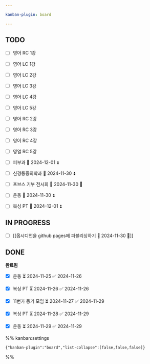 ```yaml
---

kanban-plugin: board

---
```


## TODO

- [ ] 영어 RC 1강
- [ ] 영어 LC 1강
- [ ] 영어 LC 2강
- [ ] 영어 LC 3강
- [ ] 영어 LC 4강
- [ ] 영어 LC 5강
- [ ] 영어 RC 2강
- [ ] 영어 RC 3강
- [ ] 영어 RC 4강
- [ ] 영얼 RC 5강
- [ ] 피부과 📅 2024-12-01 ⏫
- [ ] 신경통증의학과 📅 2024-11-30 ⏫
- [ ] 프브스 기부 전시회 📅 2024-11-30 🔽
- [ ] 운동 📅 2024-11-30 ⏫
- [ ] 복싱 PT 📅 2024-12-01 ⏫


## IN PROGRESS

- [ ] [[옵시디언을 github pages에 퍼블리싱하기 📅 2024-11-30 🔼]]


## DONE

**완료됨**
- [x] 운동 ⏳ 2024-11-25 ✅ 2024-11-26
- [x] 복싱 PT ⏳ 2024-11-26 ✅ 2024-11-26
- [x] 11번가 동기 모임 ⏳ 2024-11-27 ✅ 2024-11-29
- [x] 복싱 PT ⏳ 2024-11-28 ✅ 2024-11-29
- [x] 운동 ⏳ 2024-11-29 ✅ 2024-11-29




%% kanban:settings
```
{"kanban-plugin":"board","list-collapse":[false,false,false]}
```
%%